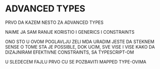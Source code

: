 # ADVANCED TYPES

PRVO DA KAZEM NESTO ZA ADVANCED TYPES

NAIME JA SAM RANIJE KORISTIO I GENERICS I CONSTRAINTS

ONO STO U OVOM POGLAVLJU ZELI MDA URADIM JESTE DA STEKNEM SENSE O TOME STA JE POSSIBLE, DOK UCIM, SVE VISE I VISE KAKO DA DIZAJNIRAM EFEKTIVNE CONSTRAINTS, SA TYPESCRIPT-OM

U SLEDECEM FAJLU PRVO CU SE POZBAVITI MAPPED TYPE-OVIMA